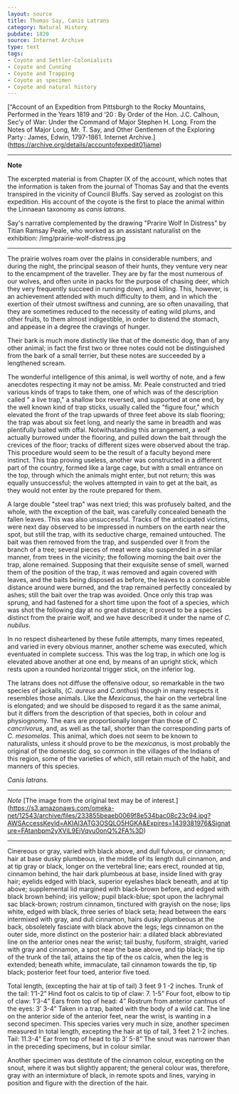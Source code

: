 ```yaml
---
layout: source
title: Thomas Say, Canis Latrans
category: Natural History
pubdate: 1820
source: Internet Archive
type: text
tags: 
- Coyote and Settler-Colonialists
- Coyote and Cunning
- Coyote and Trapping
- Coyote as specimen
- Coyote and natural history
---
```


[“Account of an Expedition from Pittsburgh to the Rocky Mountains, Performed in the Years 1819 and ‘20 : By Order of the Hon. J.C. Calhoun, Sec’y of War: Under the Command of Major Stephen H. Long. From the Notes of Major Long, Mr. T. Say, and Other Gentlemen of the Exploring Party : James, Edwin, 1797-1861. Internet Archive.] (https://archive.org/details/accountofexpedit01jame)
***
**Note**

The excerpted material is from Chapter IX of the account, which notes that the information is taken from the journal of Thomas Say and that the events transpired in the vicinity of Council Bluffs. Say served as zoologist on this expedition. His account of the coyote is the first to place the animal within the Linnaean taxonomy as *canis latrans*.

Say's narrative complemented by the drawing "Prarire Wolf In Distress" by Titian Ramsay Peale, who worked as an assistant naturalist on the exhibition: /img/prairie-wolf-distress.jpg

***

The prairie wolves roam over the plains in considerable numbers, and during the night, the principal season of their hunts, they venture very near to the encampment of the traveller. They are by far the most numerous of our wolves, and often unite in packs for the purpose of chasing deer, which they very frequently succeed in running down, and killing. This, however, is an achievement attended with much difficulty to them, and in which the exertion of their utmost swiftness and cunning, are so often unavailing, that they are sometimes reduced to the necessity of eating wild plums, and other fruits, to them almost indigestible, in order to distend the stomach, and appease in a degree the cravings of hunger.

Their bark is much more distinctly like that of the domestic dog, than of any other animal; in fact the first two or three notes could not be distinguished from the bark of a small terrier, but these notes are succeeded by a lengthened scream.

The wonderful intelligence of this animal, is well worthy of note, and a few anecdotes respecting it may not be amiss. Mr. Peale constructed and tried various kinds of traps to take them, one of which was of the description called " a live trap," a shallow box reversed, and supported at one end, by the well known kind of trap sticks, usually called the "figure four," which elevated the front of the trap upwards of three feet above its slab flooring; the trap was about six feet long, and nearly the same in breadth and was plentifully baited with offal. Notwithstanding this arrangement, a wolf actually burrowed under the flooring, and pulled down the bait through the crevices of the floor; tracks of different sizes were observed about the trap. This procedure would seem to be the result of a faculty beyond mere instinct. This trap proving useless, another was constructed in a different part of the country, formed like a large cage, but with a small entrance on the top, through which the animals might enter, but not return; this was equally unsuccessful; the wolves attempted in vain to get at the bait, as they would not enter by the route prepared for them.

A large double "steel trap" was next tried; this was profusely baited, and the whole, with the exception of the bait, was carefully concealed beneath the fallen leaves. This was also unsuccessful. Tracks of the anticipated victims, were next day observed to be impressed in numbers on the earth near the spot, but still the trap, with its seductive charge, remained untouched. The bait was then removed from the trap, and suspended over it from the branch of a tree; several pieces of meat were also suspended in a similar manner, from trees in the vicinity; the following morning the bait over the trap, alone remained. Supposing that their exquisite sense of smell, warned them of the position of the trap, it was removed and again covered with leaves, and the baits being disposed as before, the leaves to a considerable distance around were burned, and the trap remained perfectly concealed by ashes; still the bait over the trap was avoided. Once only this trap was sprung, and had fastened for a short time upon the foot of a species, which was shot the following day at no great distance; it proved to be a species distinct from the prairie wolf, and we have described it under the name of *C. nubilus*.

In no respect disheartened by these futile attempts, many times repeated, and varied in every obvious manner, another scheme was executed, which eventuated in complete success. This was the log trap, in which one log is elevated above another at one end, by means of an upright stick, which rests upon a rounded horizontal trigger stick, on the inferior log. 

The latrans does not diffuse the offensive odour, so remarkable in the two species of jackalls, (*C. aureus* and *C.anthus*) though in many respects it resembles those animals. Like the *Mexicanus*, the hair on the vertebral line is elongated; and we should be disposed to regard it as the same animal, but it differs from the description of that species, both in colour and physiognomy. The ears are proportionally longer than those of *C. cancrivorus*, and, as well as the tail, shorter than the corresponding parts of *C. mesomelas*. This animal, which does not seem to be known to naturalists, unless it should prove to be the *mexicanus*, is most probably the original of the domestic dog, so common in the villages of the Indians of this region, some of the varieties of which, still retain much of the habit, and manners of this species.


*Canis latrans.*
***
*Note*
[The image from the original text may be of interest.] (https://s3.amazonaws.com/omeka-net/12543/archive/files/233855beaeb0069f8e534bac08c23c94.jpg?AWSAccessKeyId=AKIAI3ATG3OSQLO5HGKA&Expires=1439381976&Signature=FAtanbpm2yXViL9EjVqvu0onQ%2FA%3D)
***
Cinereous or gray, varied with black above, and dull fulvous, or cinnamon; hair at base dusky plumbeous, in the middle of its length dull cinnamon, and at tip gray or black, longer on the vertebral line; ears erect, rounded at tip, cinnamon behind, the hair dark plumbeous
at base, inside lined with gray hair; eyelids edged with black, superior eyelashes black beneath, and at tip above; supplemental lid margined with black-brown before, and edged with black brown behind; iris yellow; pupil black-blue; spot upon the lachrymal sac black-brown; rostrum
cinnamon, tinctured with grayish on the nose; lips white, edged with black, three series of black seta; head between the ears intermixed with gray, and dull cinnamon, hairs dusky plumbeous at 
the back, obsoletely fasciate with black above the legs; legs cinnamon on the outer side, more distinct on the posterior hair: a dilated black abbreviated line on the anterior ones near the wrist; tail bushy, fusiform, straight, varied with gray and cinnamon, a spot near the base above, and
tip black; the tip of the trunk of the tail, attains the tip of the os calcis, when the leg is extended; beneath white, immaculate, tail cinnamon towards the tip, tip black; posterior feet four toed, anterior five toed.

Total length, (excepting the hair at tip of tail) 3 feet 9 1 -2 inches.
Trunk of the tail: 1’1-2”
Hind foot os calcis to tip of claw: 7. 1-5”
Four foot, elbow to tip of claw: 1’3-4”
Ears from top of head: 4”
Rostrum from anterior cantnus of the eyes: 3’ 3-4”
Taken in a trap, baited with the body of a wild cat.
The line on the anterior side of the anterior feet, near the wrist, is wanting
in a second specimen.
This species varies very much in size, another specimen measured
In total length, excepting the hair at tip of tail, 3 feet 2 1-2 inches.
Tail: 11.3-4”
Ear from top of head to tip 3’ 5-8”
The snout was narrower than in the preceding specimens, but in colour
similar.

Another specimen was destitute of the cinnamon colour, excepting on the snout, where it was but slightly apparent; the general colour was, therefore, gray with an intermixture of black, in remote spots and lines,  varying in position and figure with the direction of the hair.
